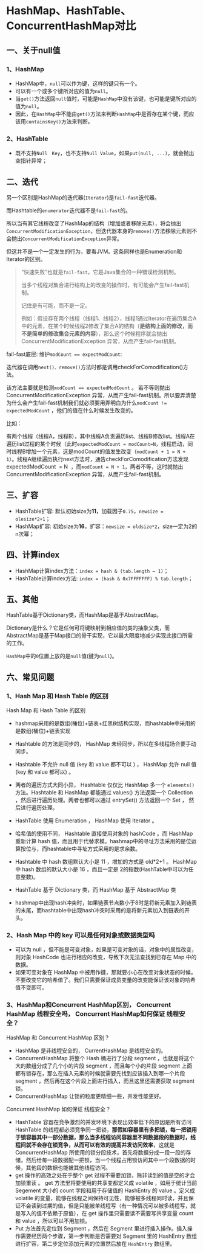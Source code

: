 # HashMap、HashTable、ConcurrentHashMap对比

## 一、关于null值

### 1、HashMap

* HashMap中，`null`可以作为键，这样的键只有一个。
* 可以有一个或多个键所对应的值为`null`。
* 当`get()`方法返回`null`值时，可能是`HashMap`中没有该键，也可能是键所对应的值为`null`。
* 因此，在`HashMap`中不能由`get()`方法来判断`HashMap`中是否存在某个键，而应该用`containsKey()`方法来判断。

### 2、HashTable

* 既不支持`Null　Key`，也不支持`Null Value`，如果`put(null, ...)`，就会抛出空指针异常；

## 二、迭代

另一个区别是HashMap的迭代器(`Iterator`)是`fail-fast`迭代器。

而Hashtable的`enumerator`迭代器不是`fail-fast`的。

所以当有其它线程改变了HashMap的结构（增加或者移除元素），将会抛出`ConcurrentModificationException`，但迭代器本身的`remove()`方法移除元素则不会抛出`ConcurrentModificationException`异常。

但这并不是一个一定发生的行为，要看JVM。这条同样也是Enumeration和Iterator的区别。

> “快速失败”也就是`fail-fast`，它是Java集合的一种错误检测机制。
>
> 当多个线程对集合进行结构上的改变的操作时，有可能会产生fail-fast机制。
>
> 记住是有可能，而不是一定。
>
> 例如：假设存在两个线程（线程1、线程2），线程1通过Iterator在遍历集合A中的元素，在某个时候线程2修改了集合A的结构（**是结构上面的修改，而不是简单的修改集合元素的内容**），那么这个时候程序就会抛出 ConcurrentModificationException 异常，从而产生fail-fast机制。

fail-fast底层: 维护`modCount == expectModCount`:

迭代器在调用`next()、remove()`方法时都是调用checkForComodification()方法。

该方法主要就是检测`modCount == expectedModCount` 。 若不等则抛出ConcurrentModificationException 异常，从而产生fail-fast机制。所以要弄清楚为什么会产生fail-fast机制我们就必须要用弄明白为什么`modCount != expectedModCount` ，他们的值在什么时候发生改变的。

比如：

有两个线程（线程A，线程B），其中线程A负责遍历list、线程B修改list。线程A在遍历list过程的某个时候（此时`expectedModCount = modCount=N`，线程启动，同时线程B增加一个元素，这是modCount的值发生改变（`modCount + 1 = N + 1`）。线程A继续遍历执行next方法时，通告checkForComodification方法发现expectedModCount  = N  ，而`modCount = N + 1`，两者不等，这时就抛出ConcurrentModificationException 异常，从而产生fail-fast机制。

## 三、扩容

* HashTable扩容: 默认初始size为**11**，加载因子`0.75`，`newsize = olesize*2+1`；
* HashMap扩容: 初始size为**16**，扩容：`newsize = oldsize*2`，size一定为2的n次幂；

## 四、计算index

- HashMap计算index方法：`index = hash & (tab.length – 1)`；
- HashTable计算index方法: `index = (hash & 0x7FFFFFFF) % tab.length`；

## 五、其他

HashTable基于Dictionary类，而HashMap是基于AbstractMap。

Dictionary是什么？它是任何可将键映射到相应值的类的抽象父类，而AbstractMap是基于Map接口的骨干实现，它以最大限度地减少实现此接口所需的工作。

`HashMap`中的`0`位置上放的是`null`值(键为`null`)。

## 六、常见问题

### 1、Hash Map 和 Hash Table 的区别

Hash Map 和 Hash Table 的区别

* hashmap采用的是数组(桶位)+链表+红黑树结构实现，而hashtable中采用的是数组(桶位)+链表实现

* Hashtable 的方法是同步的， HashMap 未经同步，所以在多线程场合要手动同步。
* Hashtable 不允许 null 值 (key 和 value 都不可以 ) ， HashMap 允许 null 值 (key 和 value 都可以) 。
* 两者的遍历方式大同小异， Hashtable 仅仅比 HashMap 多一个 `elements()` 方法。Hashtable 和 HashMap 都能通过 values() 方法返回一个 Collection ，然后进行遍历处理。两者也都可以通过 entrySet() 方法返回一个 Set ， 然后进行遍历处理。
* HashTable 使用 Enumeration ， HashMap 使用 Iterator 。
* 哈希值的使用不同， Hashtable 直接使用对象的 hashCode 。而 HashMap 重新计算 hash 值，而且用于代替求模。hashmap中的寻址方法采用的是位运算按位与，而hashtable中寻址方式采用的是求余数。
* Hashtable 中 hash 数组默认大小是 11 ，增加的方式是 old*2+1 。 HashMap 中 hash 数组的默认大小是 16 ，而且一定是 2的指数(HashTable中可以为任意整数)。
* HashTable 基于 Dictionary 类，而 HashMap 基于 AbstractMap 类
* hashmap中出现hash冲突时，如果链表节点数小于8时是将新元素加入到链表的末尾，而hashtable中出现hash冲突时采用的是将新元素加入到链表的开头。

### 2、Hash Map 中的 key 可以是任何对象或数据类型吗

* 可以为 null ，但不能是可变对象，如果是可变对象的话，对象中的属性改变，则对象 HashCode 也进行相应的改变，导致下次无法查找到已存在 Map 中的数据。
* 如果可变对象在 HashMap 中被用作键，那就要小心在改变对象状态的时候，不要改变它的哈希值了。我们只需要保证成员变量的改变能保证该对象的哈希值不变即可。


### 3、HashMap和Concurrent HashMap区别， Concurrent HashMap 线程安全吗， Concurrent HashMap如何保证 线程安全？

HashMap 和 Concurrent HashMap 区别？

* HashMap 是非线程安全的， CurrentHashMap 是线程安全的。
* ConcurrentHashMap 将整个 Hash 桶进行了分段 segment ，也就是将这个大的数组分成了几个小的片段 segment ，而且每个小的片段 segment 上面都有锁存在，那么在插入元素的时候就需要先找到应该插入到哪一个片段 segment ，然后再在这个片段上面进行插入，而且这里还需要获取 segment 锁。
* ConcurrentHashMap 让锁的粒度更精细一些，并发性能更好。

Concurrent HashMap 如何保证 线程安全？

* HashTable 容器在竞争激烈的并发环境下表现出效率低下的原因是所有访问 HashTable 的线程都必须竞争同一把锁，**那假如容器里有多把锁，每一把锁用于锁容器其中一部分数据，那么当多线程访问容器里不同数据段的数据时，线程间就不会存在锁竞争，从而可以有效的提高并发访问效率**，这就是 ConcurrentHashMap 所使用的锁分段技术，首先将数据分成一段一段的存储，然后给每一段数据配一把锁，当一个线程占用锁访问其中一个段数据的时候，其他段的数据也能被其他线程访问。
* get 操作的高效之处在于整个 get 过程不需要加锁，除非读到的值是空的才会加锁重读 。 get 方法里将要使用的共享变都定义成 volatile ，如用于统计当前 Segement 大小的 count 字段和用于存储值的 HashEntry 的 value 。定义成 volatile 的变量，能够在线程之间保持可见性，能够被多线程同时读，并且保证不会读到过期的值，但是只能被单线程写（有一种情况可以被多线程写，就是写入的值不依赖于原值），在 get 操作里只需要读不需要写共享变量 count 和 value ，所以可以不用加锁。
* Put 方法首先定位到 Segment ，然后在 Segment 里进行插入操作。插入操作需要经历两个步骤，第一步判断是否需要对 Segment 里的 HashEntry 数组进行扩容，第二步定位添加元素的位置然后放在 `HashEntry` 数组里。



